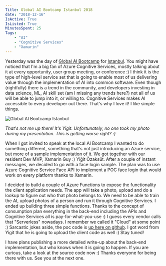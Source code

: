 ```yaml
---
Title: Global AI Bootcamp Istanbul 2018
date: "2018-12-16"
IsActive: True
IsListed: True
MinutesSpent: 25
Tags: 
    - "AI"
    - "Cognitive Services"
    - "Xamarin"
---
```


Yesterday was the day of [Global AI Bootcamp](https://www.globalaibootcamp.com/) for [Istanbul](https://www.globalaibootcamp.istanbul/).  You might have noticed that I'm a big fan of Azure Cognitive Services, mostly talking about it at every opportunity, user group meeting, or conference :) I think it is the type of high-level service set that is going to enable most of us delivering value through the implementation of AI into common software. Even though (rightfully) there is a trend in the community, and developers investing in data science, ML, AI skill set (am I missing any trends here?) not all of us will be able to jump into it, or willing to. Cognitive Services makes AI accessible to every developer out there. That's why I love it! I like simple things.  

![Global AI Bootcamp Istanbul](/media/Global-AI-Bootcamp-Istanbul-2018/20181215_121443.jpg)

*That's not me up there! It's Yigit. Unfortunately, no one took my photo during my presentation. This is getting worse right? :)*

When I got invited to speak at the local AI Bootcamp I wanted to do something different, something that's not just introducing an Azure service, but more of a sample implementation of it. We got together with our resident Dev MVP, Xamarin Guy :) Yiğit Özaksüt. After a couple of instant messages, we decided to go with a face login sample. The plan was to use Azure Cognitive Service Face API to implement a POC face login that would work on every platform thanks to Xamarin. 

I decided to build a couple of Azure Functions to expose the functionality the client application needs. The app will take a photo, upload and do a lookup to figure out who that photo belongs to. We need to be able to train the AI, upload photos of a person and run it through Cognitive Services. I ended up building three simple functions. Thanks to the concept of consumption plan everything in the back-end including the APIs and Cognitive Services all is pay-for-what-you-use :) I guess every vendor calls that "Serverless" nowadays. I remember we called it "Cloud" at some point :) Sarcastic jokes aside, the poc code is [up here on github](https://github.com/Teknolot/ai-bootcamp-2018-demo). I got word from Yigit that he is going to upload the client code as well :) Stay tuned!

I have plans publishing a more detailed write-up about the back-end implementation, but who knows when it is going to happen. If you are curious, take a look at the source code now :) Thanks everyone for being there with us. See you at the next one. 


